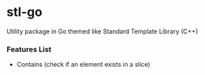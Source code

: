 # stl-go
Utility package in Go themed like Standard Template Library (C++)

### Features List
- Contains (check if an element exists in a slice)
